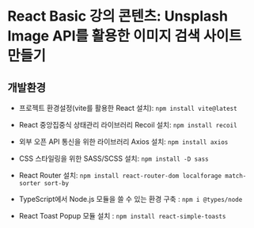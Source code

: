 # React Basic 강의 콘텐츠: Unsplash Image API를 활용한 이미지 검색 사이트 만들기
## 개발환경

- 프로젝트 환경설정(vite를 활용한 React 설치): `npm install vite@latest`

- React 중앙집중식 상태관리 라이브러리 Recoil 설치: `npm install recoil`

- 외부 오픈 API 통신을 위한 라이브러리 Axios 설치: `npm install axios`

- CSS 스타일링을 위한 SASS/SCSS 설치: `npm install -D sass`

- React Router 설치: `npm install react-router-dom localforage match-sorter sort-by`

- TypeScript에서 Node.js 모듈을 쓸 수 있는 환경 구축 : `npm i @types/node`

- React Toast Popup 모듈 설치 : `npm install react-simple-toasts`